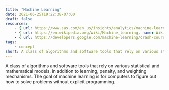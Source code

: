 ```yaml
---
title: "Machine Learning"
date: 2021-06-25T19:22:38-07:00
draft: false
resources:
    - { url: https://www.sas.com/en_us/insights/analytics/machine-learning.html, name: SAS }
    - { url: https://en.wikipedia.org/wiki/Machine_learning, name: Wikipedia }
    - { url: https://developers.google.com/machine-learning/crash-course, name: "Google: Machine learning crash course" }
tags:
    - concept
short: A class of algorithms and software tools that rely on various statistical and mathematical models, in addition to learning, penalty, and weighting mechanisms.
---
```


A class of algorithms and software tools that rely on various statistical and mathematical models, in addition to learning, penalty, and weighting mechanisms. The goal of machine learning is for computers to figure out how to solve problems without explicit programming.
